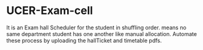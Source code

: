 # UCER-Exam-cell
It is an Exam hall Scheduler for the student in shuffling order. means no same department student has one another like manual allocation. Automate these process by uploading the hallTicket and timetable pdfs.
